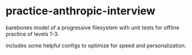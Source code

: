 # practice-anthropic-interview

barebones model of a progressive filesystem with unit tests for offline practice of levels 1-3.

includes some helpful configs to optimize for speed and personalization.
